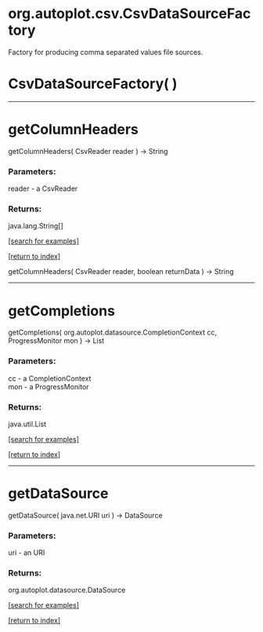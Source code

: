 # org.autoplot.csv.CsvDataSourceFactory

Factory for producing comma separated values file sources.

# CsvDataSourceFactory( )


***
<a name="getColumnHeaders"></a>
# getColumnHeaders
getColumnHeaders( CsvReader reader ) &rarr; String



### Parameters:
reader - a CsvReader

### Returns:
java.lang.String[]


<a href="https://github.com/autoplot/dev/search?q=getColumnHeaders&unscoped_q=getColumnHeaders">[search for examples]</a>

<a href="https://github.com/autoplot/documentation/blob/master/javadoc/index-all.md">[return to index]</a>

getColumnHeaders( CsvReader reader, boolean returnData ) &rarr; String<br>
***
<a name="getCompletions"></a>
# getCompletions
getCompletions( org.autoplot.datasource.CompletionContext cc, ProgressMonitor mon ) &rarr; List



### Parameters:
cc - a CompletionContext
<br>mon - a ProgressMonitor

### Returns:
java.util.List


<a href="https://github.com/autoplot/dev/search?q=getCompletions&unscoped_q=getCompletions">[search for examples]</a>

<a href="https://github.com/autoplot/documentation/blob/master/javadoc/index-all.md">[return to index]</a>

***
<a name="getDataSource"></a>
# getDataSource
getDataSource( java.net.URI uri ) &rarr; DataSource



### Parameters:
uri - an URI

### Returns:
org.autoplot.datasource.DataSource


<a href="https://github.com/autoplot/dev/search?q=getDataSource&unscoped_q=getDataSource">[search for examples]</a>

<a href="https://github.com/autoplot/documentation/blob/master/javadoc/index-all.md">[return to index]</a>


